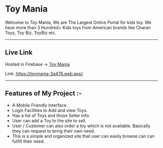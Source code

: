# Toy Mania

 Welcome to Toy Mania, We are The Largest Online Portal for kids toy. We have more than 3 Hundred+ Kids toys from American brands like Charan Toys, Toy Biz, ToyBiz etc.

---

## Live Link
Hosted in Firebase -> [Toy Mania](https://toymania-3a476.web.app)

Link: https://toymania-3a476.web.app/

--- 
## Features of My Project :-
 * A Mobile Friendly Interface.
 * Login Facilities to Add and view Toys.
 * Has a list of Toys and those Seller Info.
 * User can add a Toy to the site to sell.
 * User / Customer can also order a toy which is not available. Basically they can request to bring their own need.
 * This is a simple and organized site that user can easily browse can can fulfill their need.